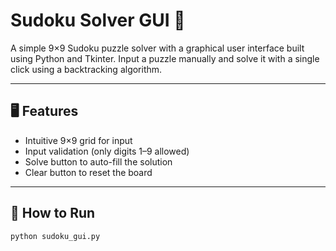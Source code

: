 # Sudoku Solver GUI 🧩

A simple 9×9 Sudoku puzzle solver with a graphical user interface built using Python and Tkinter. Input a puzzle manually and solve it with a single click using a backtracking algorithm.

---

## 🖥️ Features

- Intuitive 9×9 grid for input
- Input validation (only digits 1–9 allowed)
- Solve button to auto-fill the solution
- Clear button to reset the board
  
---

## 🚀 How to Run

```bash
python sudoku_gui.py



